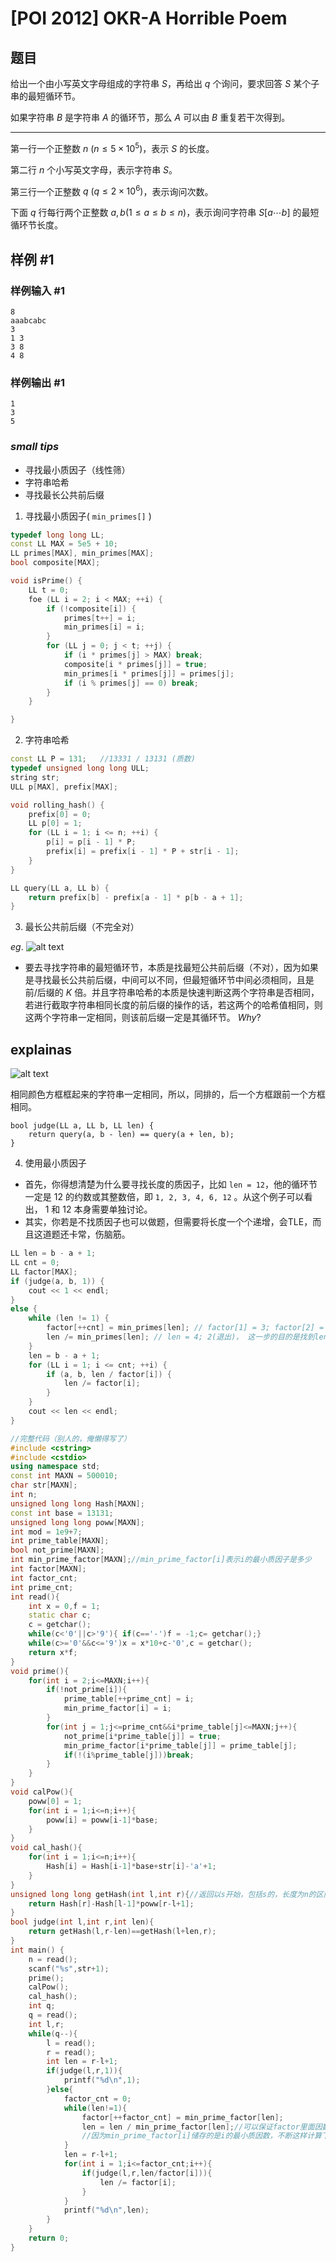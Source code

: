 # [POI 2012] OKR-A Horrible Poem

## 题目

给出一个由小写英文字母组成的字符串 $S$，再给出 $q$ 个询问，要求回答 $S$ 某个子串的最短循环节。

如果字符串 $B$ 是字符串 $A$ 的循环节，那么 $A$ 可以由 $B$ 重复若干次得到。

--- 

第一行一个正整数 $n\ (n\le 5\times 10^5)$，表示 $S$ 的长度。

第二行 $n$ 个小写英文字母，表示字符串 $S$。

第三行一个正整数 $q\ (q\le 2\times 10^6)$，表示询问次数。

下面 $q$ 行每行两个正整数 $a,b(1\le a\le b\le n)$，表示询问字符串 $S[a\cdots b]$ 的最短循环节长度。



## 样例 #1

### 样例输入 #1

```
8
aaabcabc
3
1 3
3 8
4 8
```

### 样例输出 #1

```
1
3
5
```

### $small$ $tips$
- 寻找最小质因子（线性筛）
- 字符串哈希
- 寻找最长公共前后缀



1. 寻找最小质因子( `min_primes[]` )

```cpp
typedef long long LL;
const LL MAX = 5e5 + 10;
LL primes[MAX], min_primes[MAX];
bool composite[MAX];

void isPrime() {
    LL t = 0;
    foe (LL i = 2; i < MAX; ++i) {
        if (!composite[i]) {
            primes[t++] = i;
            min_primes[i] = i;
        }
        for (LL j = 0; j < t; ++j) {
            if (i * primes[j] > MAX) break;
            composite[i * primes[j]] = true;
            min_primes[i * primes[j]] = primes[j];
            if (i % primes[j] == 0) break;
        }
    }

}
```


2. 字符串哈希

```cpp
const LL P = 131;   //13331 / 13131 (质数)
typedef unsigned long long ULL;
string str;
ULL p[MAX], prefix[MAX];

void rolling_hash() {
    prefix[0] = 0;
    LL p[0] = 1;
    for (LL i = 1; i <= n; ++i) {
        p[i] = p[i - 1] * P;
        prefix[i] = prefix[i - 1] * P + str[i - 1];
    }
}

LL query(LL a, LL b) {
    return prefix[b] - prefix[a - 1] * p[b - a + 1];
}
```


3. 最长公共前后缀（不完全对）

$eg.$ 
![alt text](image-1.png)

- 要去寻找字符串的最短循环节，本质是找最短公共前后缀（不对），因为如果是寻找最长公共前后缀，中间可以不同，但最短循环节中间必须相同，且是前$/$后缀的 $K$ 倍。并且字符串哈希的本质是快速判断这两个字符串是否相同，若进行截取字符串相同长度的前后缀的操作的话，若这两个的哈希值相同，则这两个字符串一定相同，则该前后缀一定是其循环节。 $Why?$ 

## explainas
![alt text](image.png)

相同颜色方框框起来的字符串一定相同，所以，同排的，后一个方框跟前一个方框相同。


```
bool judge(LL a, LL b, LL len) {
    return query(a, b - len) == query(a + len, b);
}
```


4. 使用最小质因子
- 首先，你得想清楚为什么要寻找长度的质因子，比如 `len = 12`，他的循环节一定是 12 的约数或其整数倍，即 `1, 2, 3, 4, 6, 12` 。从这个例子可以看出， 1 和 12 本身需要单独讨论。
- 其实，你若是不找质因子也可以做题，但需要将长度一个个递增，会TLE，而且这道题还卡常，伤脑筋。

```cpp
LL len = b - a + 1;
LL cnt = 0;
LL factor[MAX];
if (judge(a, b, 1)) {
    cout << 1 << endl;
}
else {
    while (len != 1) {
        factor[++cnt] = min_primes[len]; // factor[1] = 3; factor[2] = 2 ， 一定是递减地储存进来，因为len在持续减小，额，倒也不一定，len减小不代表min_primes[len]减小，但大致是这个递减的方向。不对，因为min_primes[]数组中储存时是从小到大存的，所以，一定是一个非递减的状态存在。
        len /= min_primes[len]; // len = 4; 2(退出)， 这一步的目的是找到len 除了其最小质因子的另一个因数。
    }
    len = b - a + 1;
    for (LL i = 1; i <= cnt; ++i) {
        if (a, b, len / factor[i]) {
            len /= factor[i];
        }
    }
    cout << len << endl;
}
```


```cpp
//完整代码（别人的，俺懒得写了）
#include <cstring>
#include <cstdio>
using namespace std;
const int MAXN = 500010;
char str[MAXN];
int n;
unsigned long long Hash[MAXN];
const int base = 13131;
unsigned long long poww[MAXN];
int mod = 1e9+7;
int prime_table[MAXN];
bool not_prime[MAXN];
int min_prime_factor[MAXN];//min_prime_factor[i]表示i的最小质因子是多少
int factor[MAXN];
int factor_cnt;
int prime_cnt;
int read(){
    int x = 0,f = 1;
    static char c;
    c = getchar();
    while(c<'0'||c>'9'){ if(c=='-')f = -1;c= getchar();}
    while(c>='0'&&c<='9')x = x*10+c-'0',c = getchar();
    return x*f;
}
void prime(){
    for(int i = 2;i<=MAXN;i++){
        if(!not_prime[i]){
            prime_table[++prime_cnt] = i;
            min_prime_factor[i] = i;
        }
        for(int j = 1;j<=prime_cnt&&i*prime_table[j]<=MAXN;j++){
            not_prime[i*prime_table[j]] = true;
            min_prime_factor[i*prime_table[j]] = prime_table[j];
            if(!(i%prime_table[j]))break;
        }
    }
}
void calPow(){
    poww[0] = 1;
    for(int i = 1;i<=n;i++){
        poww[i] = poww[i-1]*base;
    }
}
void cal_hash(){
    for(int i = 1;i<=n;i++){
        Hash[i] = Hash[i-1]*base+str[i]-'a'+1;
    }
}
unsigned long long getHash(int l,int r){//返回以s开始，包括s的，长度为n的区间的哈希
    return Hash[r]-Hash[l-1]*poww[r-l+1];
}
bool judge(int l,int r,int len){
    return getHash(l,r-len)==getHash(l+len,r);
}
int main() {
    n = read();
    scanf("%s",str+1);
    prime();
    calPow();
    cal_hash();
    int q;
    q = read();
    int l,r;
    while(q--){
        l = read();
        r = read();
        int len = r-l+1;
        if(judge(l,r,1)){
            printf("%d\n",1);
        }else{
            factor_cnt = 0;
            while(len!=1){
                factor[++factor_cnt] = min_prime_factor[len];
                len = len / min_prime_factor[len];//可以保证factor里面因数是递减的，原因应该可以想明白
                //因为min_prime_factor[i]储存的是i的最小质因数，不断这样计算下去，facotr里面的数会越来越小。
            }
            len = r-l+1;
            for(int i = 1;i<=factor_cnt;i++){
                if(judge(l,r,len/factor[i])){
                    len /= factor[i];
                }
            }
            printf("%d\n",len);
        }
    }
    return 0;
}
```